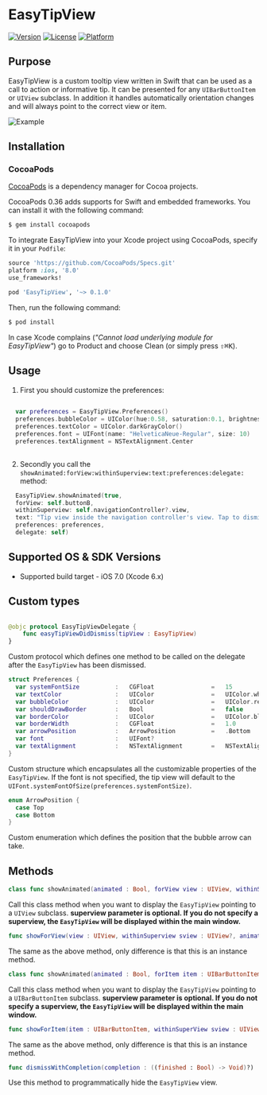 # EasyTipView

[![Version](https://img.shields.io/cocoapods/v/EasyTipView.svg?style=flat)](http://cocoapods.org/pods/EasyTipView)
[![License](https://img.shields.io/cocoapods/l/EasyTipView.svg?style=flat)](http://cocoapods.org/pods/EasyTipView)
[![Platform](https://img.shields.io/cocoapods/p/EasyTipView.svg?style=flat)](http://cocoapods.org/pods/EasyTipView)

Purpose
--------------

EasyTipView is a custom tooltip view written in Swift that can be used as a call to action or informative tip. It can be presented for 
any ``UIBarButtonItem`` or ``UIView`` subclass. In addition it handles automatically orientation changes and will always point to the correct view or item.

![Example](/../master/images/preview.gif)

Installation
--------------

### CocoaPods

[CocoaPods](http://cocoapods.org) is a dependency manager for Cocoa projects.

CocoaPods 0.36 adds supports for Swift and embedded frameworks. You can install it with the following command:

```bash
$ gem install cocoapods
```

To integrate EasyTipView into your Xcode project using CocoaPods, specify it in your `Podfile`:

```ruby
source 'https://github.com/CocoaPods/Specs.git'
platform :ios, '8.0'
use_frameworks!

pod 'EasyTipView', '~> 0.1.0'
```

Then, run the following command:

```bash
$ pod install
```

In case Xcode complains (<i>"Cannot load underlying module for EasyTipView"</i>) go to Product and choose Clean (or simply press <kbd>⇧</kbd><kbd>⌘</kbd><kbd>K</kbd>).

Usage
--------------

1) First you should customize the preferences:
```swift
  
  var preferences = EasyTipView.Preferences()
  preferences.bubbleColor = UIColor(hue:0.58, saturation:0.1, brightness:1, alpha:1)
  preferences.textColor = UIColor.darkGrayColor()
  preferences.font = UIFont(name: "HelveticaNeue-Regular", size: 10)
  preferences.textAlignment = NSTextAlignment.Center
  
```
2) Secondly you call the ``showAnimated:forView:withinSuperview:text:preferences:delegate:`` method:
```swift
  EasyTipView.showAnimated(true, 
  forView: self.buttonB, 
  withinSuperview: self.navigationController?.view,
  text: "Tip view inside the navigation controller's view. Tap to dismiss!",
  preferences: preferences,
  delegate: self)
```

Supported OS & SDK Versions
-----------------------------

* Supported build target - iOS 7.0 (Xcode 6.x)

Custom types
--------------

```swift 

@objc protocol EasyTipViewDelegate {
    func easyTipViewDidDismiss(tipView : EasyTipView)
}

```

Custom protocol which defines one method to be called on the delegate after the ``EasyTipView`` has been dismissed.
```swift
struct Preferences {
  var systemFontSize          :   CGFloat                =   15
  var textColor               :   UIColor                =   UIColor.whiteColor()
  var bubbleColor             :   UIColor                =   UIColor.redColor()
  var shouldDrawBorder        :   Bool      			 =	 false
  var borderColor             :   UIColor                =   UIColor.blueColor()
  var borderWidth             :   CGFloat                =   1.0
  var arrowPosition           :   ArrowPosition          =   .Bottom
  var font                    :   UIFont?
  var textAlignment           :   NSTextAlignment        =   NSTextAlignment.Center
}
```
Custom structure which encapsulates all the customizable properties of the ``EasyTipView``. If the font is not specified, the tip view will default to the ``UIFont.systemFontOfSize(preferences.systemFontSize)``.

```swift
enum ArrowPosition {
  case Top
  case Bottom
}
```
Custom enumeration which defines the position that the bubble arrow can take.

Methods
--------------

```swift
class func showAnimated(animated : Bool, forView view : UIView, withinSuperview superview : UIView?, text :  NSString, preferences: Preferences?, delegate : EasyTipViewDelegate?)
```

Call this class method when you want to display the ``EasyTipView`` pointing to a ``UIView`` subclass. **superview parameter is optional. If you do not specify a superview, the ``EasyTipView`` will be displayed within the main window.**

```swift
func showForView(view : UIView, withinSuperview sview : UIView?, animated : Bool)
```

The same as the above method, only difference is that this is an instance method.

```swift
class func showAnimated(animated : Bool, forItem item : UIBarButtonItem, withinSuperview superview : UIView?, text : NSString, preferences: Preferences?, delegate : EasyTipViewDelegate?)
```

Call this class method when you want to display the ``EasyTipView`` pointing to a ``UIBarButtonItem`` subclass. **superview parameter is optional. If you do not specify a superview, the ``EasyTipView`` will be displayed within the main window.**


```swift
func showForItem(item : UIBarButtonItem, withinSuperView sview : UIView?, animated : Bool)
```

The same as the above method, only difference is that this is an instance method.

```swift
func dismissWithCompletion(completion : ((finished : Bool) -> Void)?)
```

Use this method to programmatically hide the ``EasyTipView`` view.
